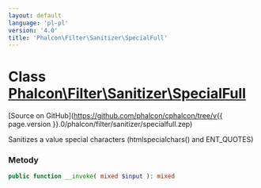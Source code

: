 ```yaml
---
layout: default
language: 'pl-pl'
version: '4.0'
title: 'Phalcon\Filter\Sanitizer\SpecialFull'
---
```


# Class [Phalcon\Filter\Sanitizer\SpecialFull](Phalcon_Filter_Sanitizer_SpecialFull)

[Source on GitHub](https://github.com/phalcon/cphalcon/tree/v{{ page.version }}.0/phalcon/filter/sanitizer/specialfull.zep)

Sanitizes a value special characters (htmlspecialchars() and ENT_QUOTES)

### Metody

```php
public function __invoke( mixed $input ): mixed
```